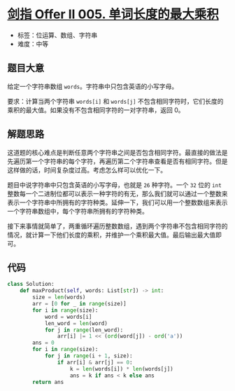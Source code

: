 # [剑指 Offer II 005. 单词长度的最大乘积](https://leetcode-cn.com/problems/aseY1I/)

- 标签：位运算、数组、字符串
- 难度：中等

## 题目大意

给定一个字符串数组 `words`。字符串中只包含英语的小写字母。

要求：计算当两个字符串 `words[i]` 和 `words[j]` 不包含相同字符时，它们长度的乘积的最大值。如果没有不包含相同字符的一对字符串，返回 0。

## 解题思路

这道题的核心难点是判断任意两个字符串之间是否包含相同字符。最直接的做法是先遍历第一个字符串的每个字符，再遍历第二个字符串查看是否有相同字符。但是这样做的话，时间复杂度过高。考虑怎么样可以优化一下。

题目中说字符串中只包含英语的小写字母，也就是 `26` 种字符。一个 `32` 位的 `int` 整数每一个二进制位都可以表示一种字符的有无，那么我们就可以通过一个整数来表示一个字符串中所拥有的字符种类。延伸一下，我们可以用一个整数数组来表示一个字符串数组中，每个字符串所拥有的字符种类。

接下来事情就简单了，两重循环遍历整数数组，遇到两个字符串不包含相同字符的情况，就计算一下他们长度的乘积，并维护一个乘积最大值。最后输出最大值即可。

## 代码

```Python
class Solution:
    def maxProduct(self, words: List[str]) -> int:
        size = len(words)
        arr = [0 for _ in range(size)]
        for i in range(size):
            word = words[i]
            len_word = len(word)
            for j in range(len_word):
                arr[i] |= 1 << (ord(word[j]) - ord('a'))
        ans = 0
        for i in range(size):
            for j in range(i + 1, size):
                if arr[i] & arr[j] == 0:
                    k = len(words[i]) * len(words[j])
                    ans = k if ans < k else ans
        return ans
```

